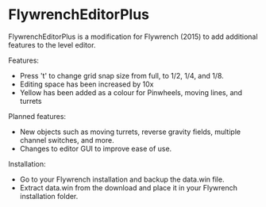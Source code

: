 # FlywrenchEditorPlus

FlywrenchEditorPlus is a modification for Flywrench (2015) to add additional features to the level editor.

Features:
- Press 't' to change grid snap size from full, to 1/2, 1/4, and 1/8.
- Editing space has been increased by 10x
- Yellow has been added as a colour for Pinwheels, moving lines, and turrets

Planned features:
- New objects such as moving turrets, reverse gravity fields, multiple channel switches, and more.
- Changes to editor GUI to improve ease of use. 

Installation:
- Go to your Flywrench installation and backup the data.win file.
- Extract data.win from the download and place it in your Flywrench installation folder. 
